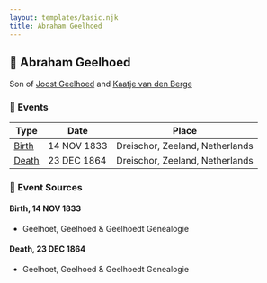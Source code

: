 ```yaml
---
layout: templates/basic.njk
title: Abraham Geelhoed
---
```

## 🔵 Abraham Geelhoed

Son of [Joost Geelhoed](/people/7/72031888) and [Kaatje van den Berge](/people/3/32271874)

### 📆 Events

Type | Date | Place
------ | ------ | ------
[Birth](#event-0) | 14 NOV 1833 | Dreischor, Zeeland, Netherlands
[Death](#event-1) | 23 DEC 1864 | Dreischor, Zeeland, Netherlands

### 📰 Event Sources

#### <a id="event-0"></a> Birth, 14 NOV 1833
* Geelhoet, Geelhoed & Geelhoedt Genealogie

#### <a id="event-1"></a> Death, 23 DEC 1864
* Geelhoet, Geelhoed & Geelhoedt Genealogie